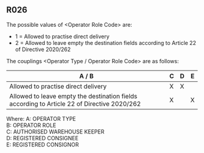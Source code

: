 ## R026
The possible values of &lt;Operator Role Code&gt; are:  
- 1 = Allowed to practise direct delivery  
- 2 = Allowed to leave empty the destination fields according to Article 22 of Directive 2020/262  
   
The couplings &lt;Operator Type / Operator Role Code&gt; are as follows:  

<!-- this has been manually rewritten so it is readable -->
| A / B                                                                                         | C     | D    | E     |     
|-----------------------------------------------------------------------------------------------|-------|------|-------|  
| Allowed to practise direct delivery                                                           | X     | X    |       |  
| Allowed to leave empty the destination fields according to Article 22 of Directive 2020/262   | X     |      | X     |

Where: A: OPERATOR TYPE  
             B: OPERATOR ROLE  
             C: AUTHORISED WAREHOUSE KEEPER  
             D: REGISTERED CONSIGNEE  
             E: REGISTERED CONSIGNOR
